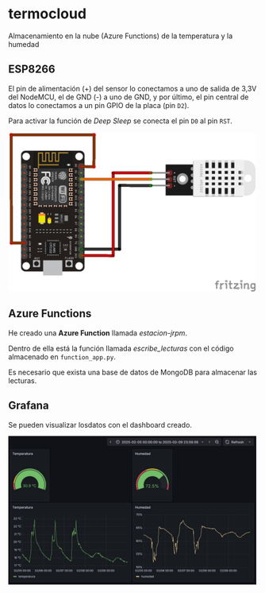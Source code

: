 # termocloud
Almacenamiento en la nube (Azure Functions) de la temperatura y la humedad

## ESP8266

El pin de alimentación (+) del sensor lo conectamos a uno de salida de 3,3V del NodeMCU, el de GND (-) a uno de GND, y por último, el pin central de datos lo conectamos a un pin GPIO de la placa (pin `D2`).

Para activar la función de *Deep Sleep* se conecta el pin `D0` al pin `RST`.

<img src="./Temperatura_http/dht222_bbb.png" width="500">

## Azure Functions
He creado una **Azure Function** llamada *estacion-jrpm*.

Dentro de ella está la función llamada *escribe_lecturas* con el código almacenado en `function_app.py`.

Es necesario que exista una base de datos de MongoDB para almacenar las lecturas.

## Grafana
Se pueden visualizar losdatos con el dashboard creado.

<img src="./grafana/Grafana.jpg" width="500">